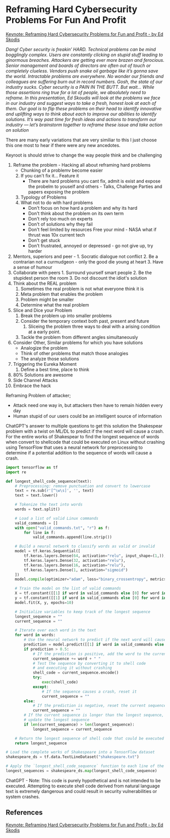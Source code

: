 # Reframing Hard Cybersecurity Problems For Fun And Profit

[Keynote: Reframing Hard Cybersecurity Problems for Fun and Profit - by Ed Skodis](https://www.youtube.com/watch?v=Q8X01QtWTRY&t=29s)

*Dang! Cyber security is freakin’ HARD. Technical problems can be mind bogglingly complex. Users are constantly clicking on stupid stuff leading to ginormous breaches. Attackers are getting ever more brazen and ferocious. Senior management and boards of directors are often out of touch or completely clueless. Vendors push snake oil garbage like it’s gonna save the world. Intractable problems are everywhere. No wonder our friends and colleagues are suffering burn out in record numbers. Gosh, the state of our industry sucks. Cyber security is a PAIN IN THE BUTT. But wait… While those assertions ring true for a lot of people, we absolutely need to reframe. In this presentation, Ed Skoudis will look at the problems we face in our industry and suggest ways to take a fresh, honest look at each of them. Our goal is to flip these problems on their head to identify innovative and uplifting ways to think about each to improve our abilities to identify solutions. It’s way past time for fresh ideas and actions to transform our industry — let’s brainstorm together to reframe these issue and take action on solution*

There are many early variations that are very similiar to this I just choose this one most to hear if there were any new ancedotes.

Keyroot is should strive to change the way people think and be challenging

1. Reframe the problem - Hacking all about reframing hard problems  
	- Chunking of a problemv become easier
	2. If you can't fix it... Feature it  
		- There are hard problems you cant fix, admit is exist and expose the probelm to youself and others - Talks, Challenge Parties and papers exposing the problem
	1. Typology of Problems 
	3. What not to do with hard problems
		- Don't focus on how hard a problem and why its hard
		- Don't think about the problem on its own term
		- Don't rely too much on experts
		- Don't of solutions why they fail
		- Don't feel limited by resources 
			Free your mind - NASA what if thrust was 10x current tech
		- Don't  get stuck
		- Don't frustrated, annoyed or depressed - go not give up, try harder
4. Mentors, superiors and peer - 
		 1. Socratic dialogue not conflict 
		 2. Be a contrarian not a curmudgeon - only the good die young at heart
		 3. Have a sense of humour 
5. Collaborate with peers
		1. Surround yourself smart people
		2. Be the stupidest person the room
		3. Do not discount the idiot's solution
1. Think about the REAL problem
	 1. Sometimes the real problem is not what everyone think it is 
	 2. Meta problem that enables the problem
	 3. Problem might be smaller
	 4. Determine what the real problem 
5. Slice and Dice your Problem
	1. Break the problem up into smaller problems
	2. Consider the temporary context both past, present and future
		1. Sliceing the problem three ways to deal with a arising condition at a early point.
	3. Tackle the problem from different angles simultaneously
4. Consider Other, Similar problems for which you have solutions
	- Analogize the problem
	- Think of other problems that match those analogies
	- The analyze those solutions
6. Triggering the Eureka Moment
	1. Define a best time, place to think 
7. 80% Solutions are awesome
8. Side Channel Attacks
9. Embrace the hack

Reframing Problem of attacker;
- Attack need one way in, but attackers then have to remain hidden every day 
- Human stupid of our users could be an intelligent source of information 

ChatGPT's answer to multiple questions to get this solution the Shakespear problem with a twist on ML/DL to predict if the next word will cause a crash. 
For the entire works of Shakespear to find the longest sequence of words when convert to shellcode that could be executed on Linux without crashing using TensorFlow that uses a neural network for preprocessing to determine if a potential addition to the sequence of words will cause a crash.
```python
import tensorflow as tf
import re

def longest_shell_code_sequence(text):
    # Preprocessing: remove punctuation and convert to lowercase
    text = re.sub(r'[^\w\s]', '', text)
    text = text.lower()

    # Tokenize the text into words
    words = text.split()

    # Load a list of valid Linux commands
    valid_commands = []
    with open("valid_commands.txt", "r") as f:
        for line in f:
            valid_commands.append(line.strip())

    # Build a neural network to classify words as valid or invalid
    model = tf.keras.Sequential([
        tf.keras.layers.Dense(64, activation="relu", input_shape=(1,)),
        tf.keras.layers.Dense(32, activation="relu"),
        tf.keras.layers.Dense(16, activation="relu"),
        tf.keras.layers.Dense(1, activation="sigmoid")
    ])
    model.compile(optimizer="adam", loss="binary_crossentropy", metrics=["accuracy"])

    # Train the model on the list of valid commands
    X = tf.constant([[1] if word in valid_commands else [0] for word in words])
    y = tf.constant([[1] if word in valid_commands else [0] for word in words])
    model.fit(X, y, epochs=10)

    # Initialize variables to keep track of the longest sequence
    longest_sequence = ""
    current_sequence = ""

    # Iterate over each word in the text
    for word in words:
        # Use the neural network to predict if the next word will cause a crash
        prediction = model.predict([[1] if word in valid_commands else [0]])
        if prediction > 0.5:
            # If the prediction is positive, add the word to the current sequence
            current_sequence += word + " "
            # Test the sequence by converting it to shell code
            # and executing it without crashing
            shell_code = current_sequence.encode()
            try:
                exec(shell_code)
            except:
                # If the sequence causes a crash, reset it
                current_sequence = ""
        else:
            # If the prediction is negative, reset the current sequence
            current_sequence = ""
        # If the current sequence is longer than the longest sequence,
        # update the longest sequence
        if len(current_sequence) > len(longest_sequence):
            longest_sequence = current_sequence

    # Return the longest sequence of shell code that could be executed without crashing
    return longest_sequence

# Load the complete works of Shakespeare into a TensorFlow dataset
shakespeare_ds = tf.data.TextLineDataset("shakespeare.txt")

# Apply the `longest_shell_code_sequence` function to each line of the dataset
longest_sequences = shakespeare_ds.map(longest_shell_code_sequence)
```

ChatGPT - Note: This code is purely hypothetical and is not intended to be executed. Attempting to execute shell code derived from natural language text is extremely dangerous and could result in security vulnerabilities or system crashes.

## References

[Keynote: Reframing Hard Cybersecurity Problems for Fun and Profit - by Ed Skodis](https://www.youtube.com/watch?v=Q8X01QtWTRY)
